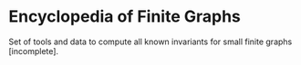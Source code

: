 Encyclopedia of Finite Graphs
=============================

Set of tools and data to compute all known invariants for small finite graphs [incomplete].
